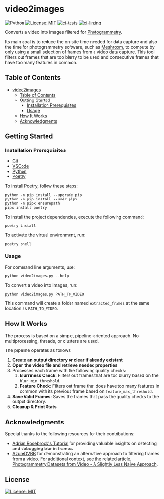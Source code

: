 # video2images

![Python](https://img.shields.io/badge/python-3.12+-blue)
[![License: MIT](https://img.shields.io/badge/License-MIT-yellow.svg)](https://opensource.org/licenses/MIT)
[![ci-tests](https://github.com/RobertHue/video2images/actions/workflows/ci-tests.yml/badge.svg)](https://github.com/RobertHue/video2images/actions/workflows/ci-tests.yml)
[![ci-linting](https://github.com/RobertHue/video2images/actions/workflows/ci-linting.yml/badge.svg)](https://github.com/RobertHue/video2images/actions/workflows/ci-linting.yml)

Converts a video into images filtered for [Photogrammetry](https://en.wikipedia.org/wiki/Photogrammetry).

Its main goal is to reduce the on-site time needed for data capture and also the time for photogrammetry software, such as [Meshroom](https://github.com/alicevision/Meshroom), to compute by only using a small selection of frames from a video data capture. This tool filters out frames that are too blurry to be used and consecutive frames that have too many features in common.

## Table of Contents

- [video2images](#video2images)
  - [Table of Contents](#table-of-contents)
  - [Getting Started](#getting-started)
    - [Installation Prerequisites](#installation-prerequisites)
    - [Usage](#usage)
  - [How It Works](#how-it-works)
  - [Acknowledgments](#acknowledgments)

## Getting Started

### Installation Prerequisites

- [Git](https://git-scm.com/downloads)
- [VSCode](https://code.visualstudio.com/)
- [Python](https://www.python.org/)
- [Poetry](https://python-poetry.org/)

To install Poetry, follow these steps:

   ```console
   python -m pip install --upgrade pip
   python -m pip install --user pipx
   python -m pipx ensurepath
   pipx install poetry
   ```

To install the project dependencies, execute the following command:

   ```console
   poetry install
   ```

To activate the virtual environment, run:

   ```console
   poetry shell
   ```

### Usage

For command line arguments, use:

  ```console
  python video2images.py --help
  ```

To convert a video into images, run:

  ```console
  python video2images.py PATH_TO_VIDEO
  ```

This command will create a folder named `extracted_frames` at the same location as `PATH_TO_VIDEO`.

## How It Works

The process is based on a simple, pipeline-oriented approach. No multiprocessing, threads, or clusters are used.

The pipeline operates as follows:

1. **Create an output directory or clear if already existant**
2. **Open the video file and retrieve needed properties**
3. Processes each frame with the following quality checks:
   1. **Blurriness Check**: Filters out frames that are too blurry based on the `blur_min_threshold`.
   2. **Feature Check**: Filters out frame that does have too many features in common with its previous frame based on `feature_max_threshold`.
4. **Save Valid Frames**: Saves the frames that pass the quality checks to the output directory.
5. **Cleanup & Print Stats**

## Acknowledgments

Special thanks to the following resources for their contributions:

- [Adrian Rosebrock's Tutorial](https://pyimagesearch.com/2015/09/07/blur-detection-with-opencv/) for providing valuable insights on detecting and debugging blur in frames.
- [AzureDVBB](https://gist.github.com/AzureDVBB/) for demonstrating an alternative approach to filtering frames from a video. For additional context, see the related article, [Photogrammetry Datasets from Video - A Slightly Less Naive Approach](https://gist.github.com/AzureDVBB/49f5240faedc421e7c3939567eaddb59).

## License

[![License: MIT](https://img.shields.io/badge/License-MIT-yellow.svg)](https://opensource.org/licenses/MIT)
